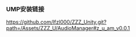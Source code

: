 ### UMP安装链接

https://github.com/lfzl000/ZZZ_Unity.git?path=/Assets/ZZZ_U/AudioManager#z_u_am_v0.0.1
